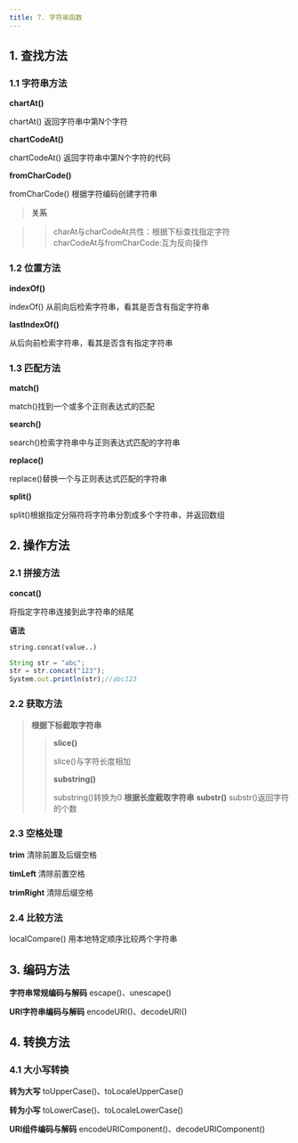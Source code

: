 ```yaml
---
title: 7. 字符串函数
---
```


## 1. 查找方法

### 1.1 字符串方法

**chartAt()**

chartAt() 返回字符串中第N个字符

**chartCodeAt()**

chartCodeAt() 返回字符串中第N个字符的代码

**fromCharCode()**

fromCharCode() 根据字符编码创建字符串


>**关系**<br/>

>>charAt与charCodeAt共性：根据下标查找指定字符<br/>
>>charCodeAt与fromCharCode:互为反向操作

### 1.2 位置方法

**indexOf()**

indexOf() 从前向后检索字符串，看其是否含有指定字符串

**lastIndexOf()**

从后向前检索字符串，看其是否含有指定字符串

### 1.3 匹配方法

**match()**

match()找到一个或多个正则表达式的匹配

**search()**

search()检索字符串中与正则表达式匹配的字符串

**replace()**

replace()替换一个与正则表达式匹配的字符串

**split()**

split()根据指定分隔符将字符串分割成多个字符串，并返回数组

## 2. 操作方法

### 2.1 拼接方法

**concat()**

将指定字符串连接到此字符串的结尾

**语法**

<code>string.concat(value..)</code>

``` js
String str = "abc";
str = str.concat("123");
System.out.println(str);//abc123
``` 

### 2.2 获取方法

>**根据下标截取字符串**
>>
>>**slice()**
>>
>>slice()与字符长度相加
>>
>>**substring()**
>>
>>substring()转换为0
>**根据长度截取字符串**
>>**substr()**
>>substr()返回字符的个数

### 2.3 空格处理

**trim** 清除前置及后缀空格

**timLeft** 清除前置空格

**trimRight** 清除后缀空格

### 2.4 比较方法

localCompare() 用本地特定顺序比较两个字符串

## 3. 编码方法

**字符串常规编码与解码**
escape()、unescape()

**URI字符串编码与解码**
encodeURI()、decodeURI()

## 4. 转换方法

### 4.1 大小写转换

**转为大写**
toUpperCase()、toLocaleUpperCase()

**转为小写**
toLowerCase()、toLocaleLowerCase()

**URI组件编码与解码**
encodeURIComponent()、decodeURIComponent()

